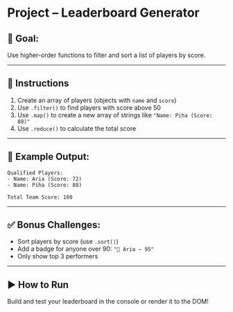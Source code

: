 # Project – Leaderboard Generator

## 🧠 Goal:
Use higher-order functions to filter and sort a list of players by score.

---

## 🔧 Instructions

1. Create an array of players (objects with `name` and `score`)
2. Use `.filter()` to find players with score above 50
3. Use `.map()` to create a new array of strings like `"Name: Piha (Score: 88)"`
4. Use `.reduce()` to calculate the total score

---

## 🧪 Example Output:
```
Qualified Players:
- Name: Aria (Score: 72)
- Name: Piha (Score: 88)

Total Team Score: 160
```

---

## ✅ Bonus Challenges:
- Sort players by score (use `.sort()`)
- Add a badge for anyone over 90: `"🌟 Aria – 95"`
- Only show top 3 performers

---

## ▶️ How to Run

Build and test your leaderboard in the console or render it to the DOM!
